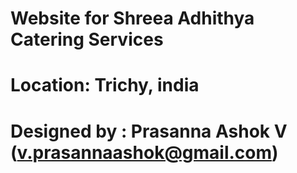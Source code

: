 # Website for Shreea Adhithya Catering Services
# Location: Trichy, india
# Designed by : Prasanna Ashok V (v.prasannaashok@gmail.com)
